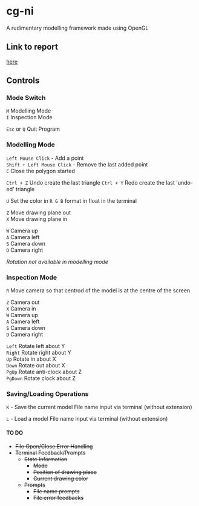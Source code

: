 # cg-ni
A rudimentary modelling framework made using OpenGL  

## Link to report
[here](file://./index.html)

## Controls

### Mode Switch

`M` Modelling Mode  
`I` Inspection Mode  

`Esc` or `Q` Quit Program  

### Modelling Mode

`Left Mouse Click` - Add a point  
`Shift + Left Mouse Click` - Remove the last added point  
`C` Close the polygon started  

`Ctrl + Z` Undo create the last triangle
`Ctrl + Y` Redo create the last 'undo-ed' triangle

`U` Set the color in `R G B` format in float in the terminal  

`Z` Move drawing plane out  
`X` Move drawing plane in  

`W` Camera up  
`A` Camera left  
`S` Camera down  
`D` Camera right  

*Rotation not available in modelling mode*  

### Inspection Mode  

`R` Move camera so that centrod of the model is at the centre of the screen  

`Z` Camera out  
`X` Camera in  
`W` Camera up  
`A` Camera left  
`S` Camera down  
`D` Camera right  

`Left` Rotate left about Y  
`Right` Rotate right about Y  
`Up` Rotate in about X  
`Down` Rotate out about X  
`PgUp` Rotate anti-clock about Z  
`PgDown` Rotate clock about Z  

### Saving/Loading Operations

`K` - Save the current model
	File name input via terminal (without extension)

`L` - Load a model
	File name input via terminal (without extension)

#### TO DO

- ~~File Open/Close Error Handling~~
- ~~Terminal Feedback/Prompts~~
	- ~~State Information~~
		- ~~Mode~~
		- ~~Position of drawing place~~
		- ~~Current drawing color~~
	- ~~Prompts~~
		- ~~File name prompts~~
		- ~~File error feedbacks~~
